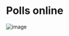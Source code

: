 # Polls online

![image](https://user-images.githubusercontent.com/33430669/111624354-dd9c3b80-87eb-11eb-996c-21791bad1278.png)
